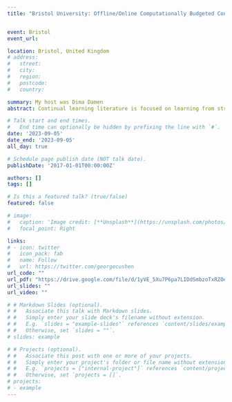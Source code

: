 ```yaml
---
title: "Bristol University: Offline/Online Computationally Budgeted Continual Learning"


event: Bristol
event_url: 

location: Bristol, United Kingdom
# address:
#   street: 
#   city: 
#   region: 
#   postcode:
#   country: 

summary: My host was Dima Damen
abstract: Continual learning literature is focused on learning from streams under limited access to previously seen data with no restriction on the computational budget. On the contrary, in this talk, we particularly study continual learning under budgeted computation in both offline and online settings. In offline settings, we study, at scale, various previously proposed components, e.g., distillation, sampling strategies, novel loss functions, for when the computational budget is restricted per time step. Moreover, in the online setting, we consider the computational budget through delayed real-time evaluations. That is to say, continual learners that are twice as expensive to train will end up having the model parameters updated half the number of times while being evaluated on every stream sample. Our experiments suggest that the majority of current evaluations were not carried fairly to account for normalized computation. Surprisingly, simple efficient methods outperform the majority of recently proposed, but computationally involved algorithms, in both online and offline. This observation holds on several datasets and experimental settings, i.e., class incremental, data incremental, time distributed settings. This hints that evaluations that do not factor the relative computation between methods can inadequately mislead to incorrect conclusions on the performance.

# Talk start and end times.
#   End time can optionally be hidden by prefixing the line with `#`.
date: '2023-09-05'
date_end: '2023-09-05'
all_day: true

# Schedule page publish date (NOT talk date).
publishDate: '2017-01-01T00:00:00Z'

authors: []
tags: []

# Is this a featured talk? (true/false)
featured: false

# image:
#   caption: 'Image credit: [**Unsplash**](https://unsplash.com/photos/bzdhc5b3Bxs)'
#   focal_point: Right

links:
# - icon: twitter
#   icon_pack: fab
#   name: Follow
#   url: https://twitter.com/georgecushen
url_code: ""
url_pdf: "https://drive.google.com/file/d/1yVE_5Xu7P6pa7LIDdSmbzoTxRZOeiBlR/view?usp=sharing"
url_slides: ""
url_video: ""

# # Markdown Slides (optional).
# #   Associate this talk with Markdown slides.
# #   Simply enter your slide deck's filename without extension.
# #   E.g. `slides = "example-slides"` references `content/slides/example-slides.md`.
# #   Otherwise, set `slides = ""`.
# slides: example

# # Projects (optional).
# #   Associate this post with one or more of your projects.
# #   Simply enter your project's folder or file name without extension.
# #   E.g. `projects = ["internal-project"]` references `content/project/deep-learning/index.md`.
# #   Otherwise, set `projects = []`.
# projects:
# - example
---
```

